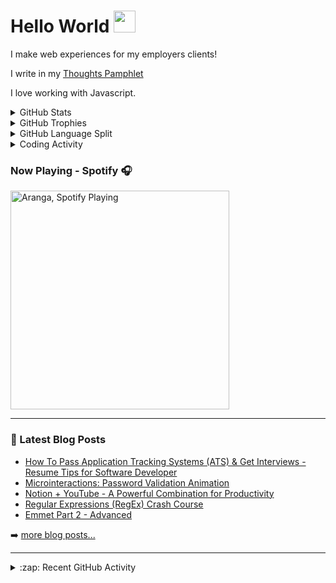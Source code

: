 # Hello World <img src="https://raw.githubusercontent.com/MartinHeinz/MartinHeinz/master/wave.gif" width="35px">

I make web experiences for my employers clients!

I write in my [Thoughts Pamphlet]

I love working with Javascript.

<details>
  <summary>GitHub Stats</summary>

![GitHub Stats Card]   

</details>

<details>
  <summary>GitHub Trophies</summary>

![GitHub Trophies]

</details>

<details>
  <summary>GitHub Language Split</summary>

![github language split]

</details>

<details>
  <summary>Coding Activity</summary>

![Aranga's Coding stats]

</details>

### Now Playing - Spotify 🎧

[<img src="https://novatorem-mu-olive.vercel.app/api/spotify" alt="Aranga, Spotify Playing" width="350" />](https://open.spotify.com/user/21xbe62tfkeoym6jacq4ae4la?si=Zrr4uZ9CT_ulgIfExnH9Bg)

---

### 📕 Latest Blog Posts

<!-- BLOG-POST-LIST:START -->
- [How To Pass Application Tracking Systems (ATS) & Get Interviews - Resume Tips for Software Developer](https://dev.to/codestackr/how-to-pass-application-tracking-systems-ats-get-interviews-resume-tips-for-software-developer-4bmo)
- [Microinteractions: Password Validation Animation](https://dev.to/codestackr/microinteractions-password-validation-animation-5629)
- [Notion + YouTube - A Powerful Combination for Productivity](https://dev.to/codestackr/notion-youtube-a-powerful-combination-for-productivity-1def)
- [Regular Expressions (RegEx) Crash Course](https://dev.to/codestackr/regular-expressions-regex-crash-course-248n)
- [Emmet Part 2 - Advanced](https://dev.to/codestackr/emmet-part-2-advanced-4c65)
<!-- BLOG-POST-LIST:END -->

➡️ [more blog posts...](https://codestackr.com)

---

<details>
  <summary>:zap: Recent GitHub Activity</summary>
  
<!--START_SECTION:activity-->
1. 🎉 Merged PR [#1](https://github.com/arangates/arangates.github.io/pull/1) in [arangates/arangates.github.io](https://github.com/arangates/arangates.github.io)
2. 🎉 Merged PR [#2](https://github.com/arangates/arangates.github.io/pull/2) in [arangates/arangates.github.io](https://github.com/arangates/arangates.github.io)
3. 🎉 Merged PR [#3](https://github.com/arangates/arangates.github.io/pull/3) in [arangates/arangates.github.io](https://github.com/arangates/arangates.github.io)
4. 🎉 Merged PR [#4](https://github.com/arangates/arangates.github.io/pull/4) in [arangates/arangates.github.io](https://github.com/arangates/arangates.github.io)
5. 🎉 Merged PR [#5](https://github.com/arangates/arangates.github.io/pull/5) in [arangates/arangates.github.io](https://github.com/arangates/arangates.github.io)
<!--END_SECTION:activity-->

</details>

<!-- Links -->

[Thoughts Pamphlet]: http://arangates.github.io/
[github language split]: https://ghui.vercel.app/pie.png?username=arangates
[github stats card]: https://github-readme-stats.vercel.app/api?username=arangates
[Aranga's Coding stats]: https://github-readme-stats.vercel.app/api/wakatime?username=arangates
[github trophies]: https://github-profile-trophy.vercel.app/?username=arangates&column=4&margin-w=18&margin-h=15
